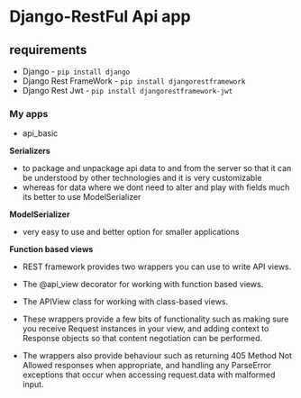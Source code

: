 # Django-RestFul Api app

## requirements 

* Django - `pip install django`
* Django Rest FrameWork  - `pip install djangorestframework`
* Django Rest Jwt - `pip install djangorestframework-jwt`

### My apps
* api_basic
    

**Serializers**
* to package and unpackage api data to and from the server so that it can  be understood by other technologies and it is very customizable
* whereas for data where we dont need to alter and play with fields much its better to use ModelSerializer

**ModelSerializer**
* very easy to use and better option for smaller applications


**Function based views**
* REST framework provides two wrappers you can use to write API views.

* The @api_view decorator for working with function based views.
* The APIView class for working with class-based views.
* These wrappers provide a few bits of functionality such as making sure you receive Request instances in your view, and adding context to Response objects so that content negotiation can be performed.

* The wrappers also provide behaviour such as returning 405 Method Not Allowed responses when appropriate, and handling any ParseError exceptions that occur when accessing request.data with malformed input.






